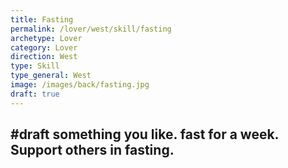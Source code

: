 ```yaml
---
title: Fasting
permalink: /lover/west/skill/fasting
archetype: Lover
category: Lover
direction: West
type: Skill
type_general: West
image: /images/back/fasting.jpg
draft: true
---
```

#draft something you like. fast for a week. Support others in fasting. 
---

